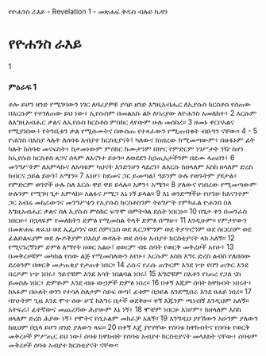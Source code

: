 ﻿
የዮሐንስ ራእይ - Revelation 1 - መጽሐፍ ቅዱስ ብሉይ ኪዳን
# የዮሐንስ ራእይ
1
### ምዕራፍ 1
 ቶሎ ይሆን ዘንድ የሚገባውን ነገር ለባሪያዎቹ ያሳይ ዘንድ እግዚአብሔር ለኢየሱስ ክርስቶስ የሰጠው በእርሱም የተገለጠው ይህ ነው፥ ኢየሱስም በመልአኩ ልኮ ለባሪያው ለዮሐንስ አመለከተ፥
2  እርሱም ለእግዚአብሔር ቃልና ለኢየሱስ ክርስቶስ ምስክር ላየውም ሁሉ መሰከረ።
3  ዘመኑ ቀርቦአልና የሚያነበው፥ የትንቢቱን ቃል የሚሰሙትና በውስጡ የተጻፈውን የሚጠብቁት ብፁዓን ናቸው።
4 -
5  ዮሐንስ በእስያ ላሉት ለሰባቱ አብያተ ክርስቲያናት፤ ካለውና ከነበረው ከሚመጣውም፥ በዙፋኑም ፊት ካሉት ከሰባቱ መናፍስት፥ ከታመነውም ምስክር ከሙታንም በኵር የምድርም ነገሥታት ገዥ ከሆነ ከኢየሱስ ክርስቶስ ጸጋና ሰላም ለእናንተ ይሁን። ለወደደን ከኃጢአታችንም በደሙ ላጠበን፥
6  መንግሥትም ለአምላኩና ለአባቱም ካህናት እንድንሆን ላደረገ፥ ለእርሱ ከዘላለም እስከ ዘላለም ድረስ ክብርና ኃይል ይሁን፤ አሜን።
7  እነሆ፥ ከደመና ጋር ይመጣል፤ ዓይንም ሁሉ የወጉትም ያዩታል፥ የምድርም ወገኖች ሁሉ ስለ እርሱ ዋይ ዋይ ይላሉ። አዎን፥ አሜን።
8  ያለውና የነበረው የሚመጣውም ሁሉንም የሚገዛ ጌታ አምላክ። አልፋና ዖሜጋ እኔ ነኝ ይላል።
9  እኔ ወንድማችሁ የሆንሁ ከእናንተም ጋር አብሬ መከራውንና መንግሥቱን የኢየሱስ ክርስቶስንም ትዕግሥት የምካፈል ዮሐንስ ስለ እግዚአብሔር ቃልና ስለ ኢየሱስ ምስክር ፍጥሞ በምትባል ደሴት ነበርሁ።
10  በጌታ ቀን በመንፈስ ነበርሁ፥ በኋላዬም የመለከትን ድምፅ የሚመስል ትላቅ ድምፅ ሰማሁ፥
11  እንዲሁም። የምታየውን በመጽሐፍ ጽፈህ ወደ ኤፌሶንና ወደ ሰምርኔስ ወደ ጴርጋሞንም ወደ ትያጥሮንም ወደ ሰርዴስም ወደ ፊልድልፍያም ወደ ሎዶቅያም በእስያ ወዳሉት ወደ ሰባቱ አብያተ ክርስቲያናት ላክ አለኝ።
12  የሚናገረኝንም ድምፅ ለማየት ዘወር አልሁ፤ ዘወርም ብዬ ሰባት የወርቅ መቅረዞች አየሁ፥
13  በመቅረዞቹም መካከል የሰው ልጅ የሚመስለውን አየሁ፥ እርሱም እስከ እግሩ ድረስ ልብስ የለበሰው ደረቱንም በወርቅ መታጠቂያ የታጠቀ ነበር።
14  ራሱና የራሱ ጠጕርም እንደ ነጭ የበግ ጠጕር እንደ በረዶም ነጭ ነበሩ፥ ዓይኖቹም እንደ እሳት ነበልባል ነበሩ፤
15  እግሮቹም በእቶን የነጠረ የጋለ ናስ ይመስሉ ነበር፥ ድምፁም እንደ ብዙ ውኃዎች ድምፅ ነበረ።
16  በቀኝ እጁም ሰባት ከዋክብት ነበሩት፥ ከአፉም በሁለት ወገን የተሳለ ስለታም ሰይፍ ወጣ፤ ፊቱም በኃይል እንደሚበራ እንደ ፀሐይ ነበረ።
17  ባየሁትም ጊዜ እንደ ሞተ ሰው ሆኜ ከእግሩ በታች ወደቅሁ። ቀኝ እጁንም ጫነብኝ እንዲህም አለኝ። አትፍራ፤ ፊተኛውና መጨረሻው ሕያውም እኔ ነኝ፥
18  ሞቼም ነበርሁ እነሆም፥ ከዘላለም እስከ ዘላለም ድረስ ሕያው ነኝ፥ የሞትና የሲኦልም መክፈቻ አለኝ።
19  እንግዲህ ያየኸውን አሁንም ያለውን ከዚህም በኋላ ይሆን ዘንድ ያለውን ጻፍ።
20  በቀኝ እጄ ያየሃቸው የሰባቱ ከዋክብትና የሰባቱ የወርቅ መቅረዞች ምሥጢር ይህ ነው፤ ሰባቱ ከዋክብት የሰባቱ አብያተ ክርስቲያናት መላእክት ናቸው፥ ሰባቱም መቅረዞች ሰባቱ አብያተ ክርስቲያናት ናቸው። 
